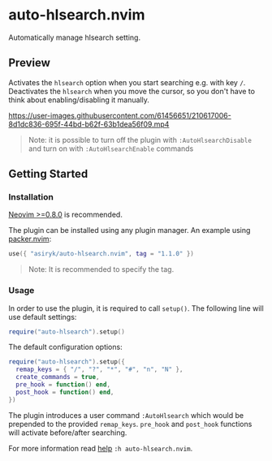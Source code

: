 # auto-hlsearch.nvim
Automatically manage hlsearch setting.

## Preview

Activates the `hlsearch` option when you start searching e.g. with key `/`. Deactivates the `hlsearch`
when you move the cursor, so you don't have to think about enabling/disabling it manually.

https://user-images.githubusercontent.com/61456651/210617006-8d1dc836-695f-44bd-b62f-63b1dea56f09.mp4

> Note: it is possible to turn off the plugin with `:AutoHlsearchDisable` and turn on with `:AutoHlsearchEnable` commands

## Getting Started

### Installation

[Neovim >=0.8.0](https://github.com/neovim/neovim/releases/tag/v0.8.0) is recommended.

The plugin can be installed using any plugin manager. An example using
[packer.nvim](https://github.com/wbthomason/packer.nvim):

```lua
use({ "asiryk/auto-hlsearch.nvim", tag = "1.1.0" })
```

> Note: It is recommended to specify the tag.

### Usage

In order to use the plugin, it is required to call `setup()`. The following line will use default settings:

```lua
require("auto-hlsearch").setup()
```

The default configuration options:

```lua
require("auto-hlsearch").setup({
  remap_keys = { "/", "?", "*", "#", "n", "N" },
  create_commands = true,
  pre_hook = function() end,
  post_hook = function() end,
})
```

The plugin introduces a user command `:AutoHlsearch` which would be prepended to the provided `remap_keys`.
`pre_hook` and `post_hook` functions will activate before/after searching.

For more information read [help](./doc/auto-hlsearch.txt) `:h auto-hlsearch.nvim`.
